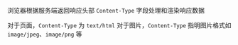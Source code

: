 浏览器根据服务端返回响应头部 `Content-Type` 字段处理和渲染响应数据

对于页面，`Content-Type` 为 `text/html`
对于图片，`Content-Type` 指明图片格式如 `image/jpeg`、`image/png` 等
